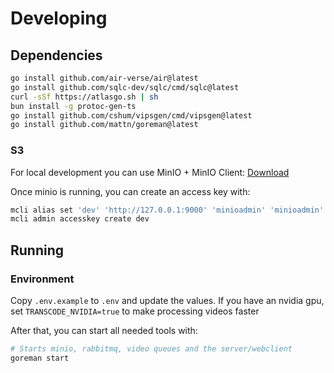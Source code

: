 # Developing

## Dependencies

```sh
go install github.com/air-verse/air@latest
go install github.com/sqlc-dev/sqlc/cmd/sqlc@latest
curl -sSf https://atlasgo.sh | sh
bun install -g protoc-gen-ts
go install github.com/cshum/vipsgen/cmd/vipsgen@latest
go install github.com/mattn/goreman@latest
```

### S3

For local development you can use MinIO + MinIO Client: [Download](https://min.io/open-source/download?platform=linux])

Once minio is running, you can create an access key with:
```sh
mcli alias set 'dev' 'http://127.0.0.1:9000' 'minioadmin' 'minioadmin'
mcli admin accesskey create dev
```

## Running

### Environment

Copy `.env.example` to `.env` and update the values.
If you have an nvidia gpu, set `TRANSCODE_NVIDIA=true` to make processing videos faster

After that, you can start all needed tools with:
```sh
# Starts minio, rabbitmq, video queues and the server/webclient
goreman start
```
